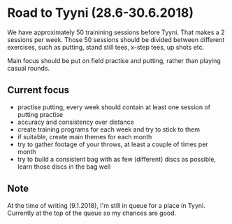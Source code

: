 # Road to Tyyni (28.6-30.6.2018)

We have approximately 50 trainining sessions before Tyyni. That makes a 2 sessions per week. Those 50 sessions should be divided between different exercises, such as putting, stand still tees, x-step tees, up shots etc.

Main focus should be put on field practise and putting, rather than playing casual rounds. 

## Current focus

- practise putting, every week should contain at least one session of putting practise
- accuracy and consistency over distance
- create training programs for each week and try to stick to them
- if suitable, create main themes for each month
- try to gather footage of your throws, at least a couple of times per month
- try to build a consistent bag with as few (different) discs as possible, learn those discs in the bag well


## Note

At the time of writing (9.1.2018), I'm still in queue for a place in Tyyni. Currently at the top of the queue so my chances are good.
